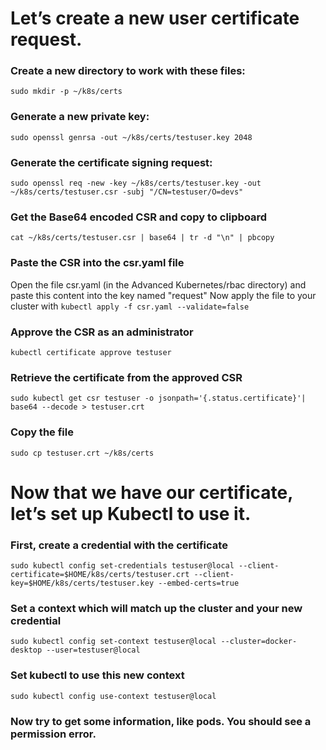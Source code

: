 # Let’s create a new user certificate request.

### Create a new directory to work with these files: 
`sudo mkdir -p ~/k8s/certs`
### Generate a new private key:
`sudo openssl genrsa -out ~/k8s/certs/testuser.key 2048`
### Generate the certificate signing request:
`sudo openssl req -new -key ~/k8s/certs/testuser.key -out ~/k8s/certs/testuser.csr -subj "/CN=testuser/O=devs"`
### Get the Base64 encoded CSR and copy to clipboard
`cat ~/k8s/certs/testuser.csr | base64 | tr -d "\n" | pbcopy`
### Paste the CSR into the csr.yaml file
Open the file csr.yaml (in the Advanced Kubernetes/rbac directory) and paste this content into the key named "request"
Now apply the file to your cluster with `kubectl apply -f csr.yaml --validate=false`

### Approve the CSR as an administrator
`kubectl certificate approve testuser`

### Retrieve the certificate from the approved CSR
`sudo kubectl get csr testuser -o jsonpath='{.status.certificate}'| base64 --decode > testuser.crt`
### Copy the file
`sudo cp testuser.crt ~/k8s/certs`

# Now that we have our certificate, let’s set up Kubectl to use it.
### First, create a credential with the certificate
`sudo kubectl config set-credentials testuser@local --client-certificate=$HOME/k8s/certs/testuser.crt --client-key=$HOME/k8s/certs/testuser.key --embed-certs=true`
### Set a context which will match up the cluster and your new credential
`sudo kubectl config set-context testuser@local --cluster=docker-desktop --user=testuser@local`
### Set kubectl to use this new context
`sudo kubectl config use-context testuser@local`
### Now try to get some information, like pods. You should see a permission error.